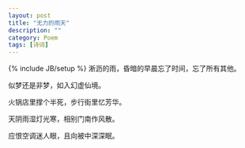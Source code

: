 ```yaml
---
layout: post
title: "无力的雨天"
description: ""
category: Poem
tags: [诗词]
---
```

{% include JB/setup %}
淅沥的雨，昏暗的早晨忘了时间，忘了所有其他。

似梦还是非梦，如入幻虚仙境。

火锅店里撑个半死，步行街里忆芳华。

天阴雨湿灯光寒，相别门南作风散。

应恨空调迷人眼，且向被中深深眠。